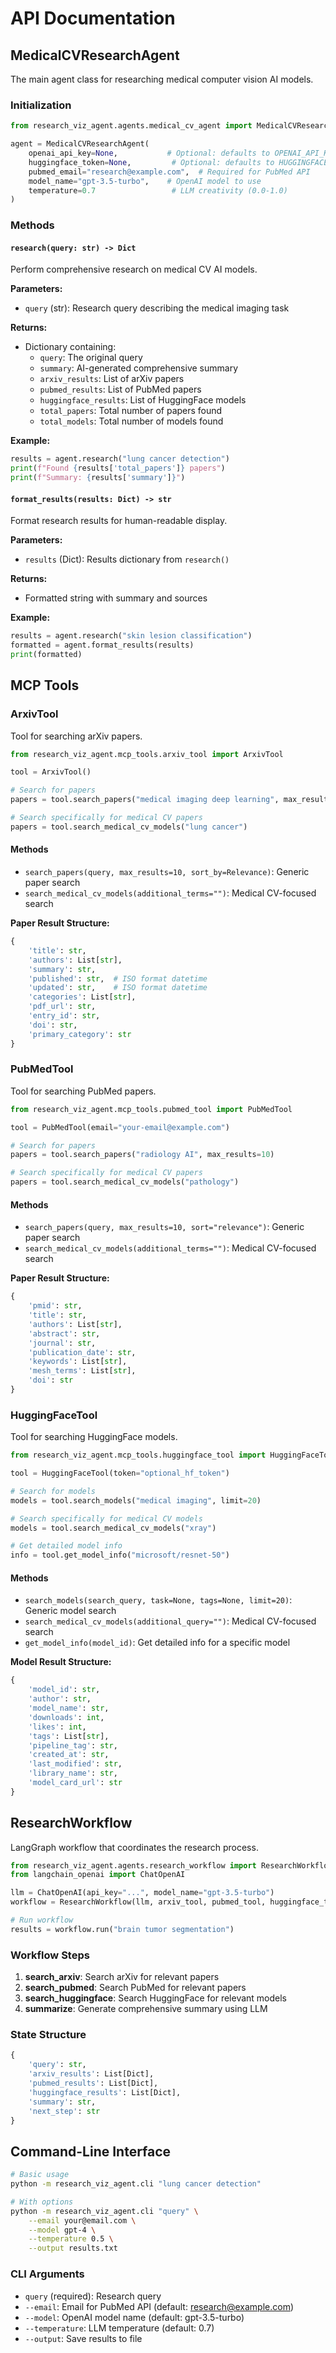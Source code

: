 # API Documentation

## MedicalCVResearchAgent

The main agent class for researching medical computer vision AI models.

### Initialization

```python
from research_viz_agent.agents.medical_cv_agent import MedicalCVResearchAgent

agent = MedicalCVResearchAgent(
    openai_api_key=None,           # Optional: defaults to OPENAI_API_KEY env var
    huggingface_token=None,         # Optional: defaults to HUGGINGFACE_TOKEN env var
    pubmed_email="research@example.com",  # Required for PubMed API
    model_name="gpt-3.5-turbo",    # OpenAI model to use
    temperature=0.7                 # LLM creativity (0.0-1.0)
)
```

### Methods

#### `research(query: str) -> Dict`

Perform comprehensive research on medical CV AI models.

**Parameters:**
- `query` (str): Research query describing the medical imaging task

**Returns:**
- Dictionary containing:
  - `query`: The original query
  - `summary`: AI-generated comprehensive summary
  - `arxiv_results`: List of arXiv papers
  - `pubmed_results`: List of PubMed papers
  - `huggingface_results`: List of HuggingFace models
  - `total_papers`: Total number of papers found
  - `total_models`: Total number of models found

**Example:**
```python
results = agent.research("lung cancer detection")
print(f"Found {results['total_papers']} papers")
print(f"Summary: {results['summary']}")
```

#### `format_results(results: Dict) -> str`

Format research results for human-readable display.

**Parameters:**
- `results` (Dict): Results dictionary from `research()`

**Returns:**
- Formatted string with summary and sources

**Example:**
```python
results = agent.research("skin lesion classification")
formatted = agent.format_results(results)
print(formatted)
```

## MCP Tools

### ArxivTool

Tool for searching arXiv papers.

```python
from research_viz_agent.mcp_tools.arxiv_tool import ArxivTool

tool = ArxivTool()

# Search for papers
papers = tool.search_papers("medical imaging deep learning", max_results=10)

# Search specifically for medical CV papers
papers = tool.search_medical_cv_models("lung cancer")
```

#### Methods

- `search_papers(query, max_results=10, sort_by=Relevance)`: Generic paper search
- `search_medical_cv_models(additional_terms="")`: Medical CV-focused search

**Paper Result Structure:**
```python
{
    'title': str,
    'authors': List[str],
    'summary': str,
    'published': str,  # ISO format datetime
    'updated': str,    # ISO format datetime
    'categories': List[str],
    'pdf_url': str,
    'entry_id': str,
    'doi': str,
    'primary_category': str
}
```

### PubMedTool

Tool for searching PubMed papers.

```python
from research_viz_agent.mcp_tools.pubmed_tool import PubMedTool

tool = PubMedTool(email="your-email@example.com")

# Search for papers
papers = tool.search_papers("radiology AI", max_results=10)

# Search specifically for medical CV papers
papers = tool.search_medical_cv_models("pathology")
```

#### Methods

- `search_papers(query, max_results=10, sort="relevance")`: Generic paper search
- `search_medical_cv_models(additional_terms="")`: Medical CV-focused search

**Paper Result Structure:**
```python
{
    'pmid': str,
    'title': str,
    'authors': List[str],
    'abstract': str,
    'journal': str,
    'publication_date': str,
    'keywords': List[str],
    'mesh_terms': List[str],
    'doi': str
}
```

### HuggingFaceTool

Tool for searching HuggingFace models.

```python
from research_viz_agent.mcp_tools.huggingface_tool import HuggingFaceTool

tool = HuggingFaceTool(token="optional_hf_token")

# Search for models
models = tool.search_models("medical imaging", limit=20)

# Search specifically for medical CV models
models = tool.search_medical_cv_models("xray")

# Get detailed model info
info = tool.get_model_info("microsoft/resnet-50")
```

#### Methods

- `search_models(search_query, task=None, tags=None, limit=20)`: Generic model search
- `search_medical_cv_models(additional_query="")`: Medical CV-focused search
- `get_model_info(model_id)`: Get detailed info for a specific model

**Model Result Structure:**
```python
{
    'model_id': str,
    'author': str,
    'model_name': str,
    'downloads': int,
    'likes': int,
    'tags': List[str],
    'pipeline_tag': str,
    'created_at': str,
    'last_modified': str,
    'library_name': str,
    'model_card_url': str
}
```

## ResearchWorkflow

LangGraph workflow that coordinates the research process.

```python
from research_viz_agent.agents.research_workflow import ResearchWorkflow
from langchain_openai import ChatOpenAI

llm = ChatOpenAI(api_key="...", model_name="gpt-3.5-turbo")
workflow = ResearchWorkflow(llm, arxiv_tool, pubmed_tool, huggingface_tool)

# Run workflow
results = workflow.run("brain tumor segmentation")
```

### Workflow Steps

1. **search_arxiv**: Search arXiv for relevant papers
2. **search_pubmed**: Search PubMed for relevant papers
3. **search_huggingface**: Search HuggingFace for relevant models
4. **summarize**: Generate comprehensive summary using LLM

### State Structure

```python
{
    'query': str,
    'arxiv_results': List[Dict],
    'pubmed_results': List[Dict],
    'huggingface_results': List[Dict],
    'summary': str,
    'next_step': str
}
```

## Command-Line Interface

```bash
# Basic usage
python -m research_viz_agent.cli "lung cancer detection"

# With options
python -m research_viz_agent.cli "query" \
    --email your@email.com \
    --model gpt-4 \
    --temperature 0.5 \
    --output results.txt
```

### CLI Arguments

- `query` (required): Research query
- `--email`: Email for PubMed API (default: research@example.com)
- `--model`: OpenAI model name (default: gpt-3.5-turbo)
- `--temperature`: LLM temperature (default: 0.7)
- `--output`: Save results to file
